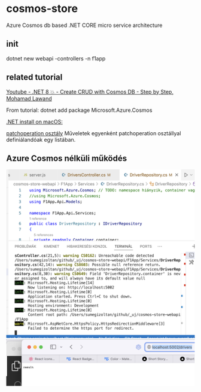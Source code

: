 # cosmos-store
Azure Cosmos db based .NET CORE micro service architecture

## init
dotnet new webapi -controllers -n f1app 

## related tutorial
[Youtube - .NET 8 💥 - Create CRUD with Cosmos DB - Step by Step, Mohamad Lawand](https://www.youtube.com/watch?v=f4auD5MZdlk)

From tutorial: dotnet add package Microsoft.Azure.Cosmos 

[.NET install on macOS:](https://learn.microsoft.com/en-us/dotnet/core/install/macos)

[patchoperation osztály](https://learn.microsoft.com/en-us/dotnet/api/microsoft.azure.cosmos.container.patchitemasync?view=azure-dotnet)
    Műveletek egyenként patchoperation osztállyal definiálandóak egy listában.
    
## Azure Cosmos nélküli működés
![API 1](/api_1.png)
![API 2](/api_2.png)